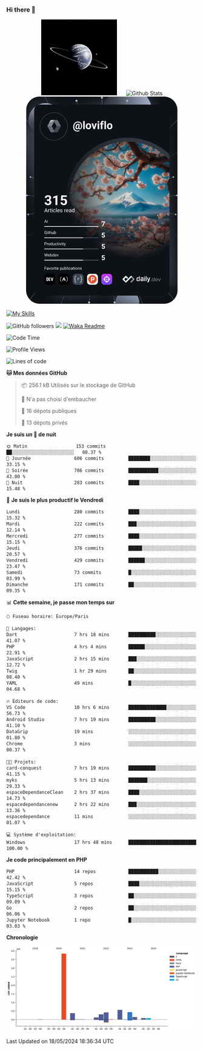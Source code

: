 ### Hi there 👋

<p align="center">
  <img src="https://github.com/Loviflo/Loviflo/blob/main/img/portrait.jpg" alt="Loviflo" height="200" style="margin-right: 20px"/>
  <img src="https://github-readme-stats.vercel.app/api?username=Loviflo&show_icons=true&theme=graywhite" alt="Github Stats" />
  <a href="https://app.daily.dev/loviflo"><img src="https://github.com/loviflo/loviflo/blob/main/devcard.svg" width="400" alt="Loviflo's Dev Card"/></a>
</p>

[![My Skills](https://skillicons.dev/icons?i=php,laravel,symfony,dotnet,cs,nodejs,mysql,postgres,js,ts,html,css,sass,angular,react,electron,docker,webpack,vscode,figma,git,github,gitlab,nginx,postman&perline=5)](https://skillicons.dev)

![GitHub followers](https://img.shields.io/github/followers/Loviflo?label=Follow&style=social)
![](https://visitor-badge.glitch.me/badge?page_id=Loviflo.Loviflo)
[![Waka Readme](https://github.com/Loviflo/Loviflo/actions/workflows/update-stats.yml/badge.svg)](https://github.com/Loviflo/Loviflo/actions/workflows/update-stats.yml)

<!--START_SECTION:waka-->
![Code Time](http://img.shields.io/badge/Code%20Time-2%2C099%20hrs%2054%20mins-blue)

![Profile Views](http://img.shields.io/badge/Vues%20du%20profil-1-blue)

![Lines of code](https://img.shields.io/badge/Depuis%20Hello%20World%2C%20j%27ai%20%C3%A9crit-6.3%20million%20Lignes%20de%20code-blue)

**🐱 Mes données GitHub** 

> 📦 256.1 kB Utilisés sur le stockage de GitHub 
 > 
> 🚫 N'a pas choisi d'embaucher
 > 
> 📜 16 dépots publiques 
 > 
> 🔑 13 dépots privés 
 > 
**Je suis un 🦉 de nuit** 

```text
🌞 Matin                  153 commits         ██░░░░░░░░░░░░░░░░░░░░░░░   08.37 % 
🌆 Journée                606 commits         ████████░░░░░░░░░░░░░░░░░   33.15 % 
🌃 Soirée                 786 commits         ███████████░░░░░░░░░░░░░░   43.00 % 
🌙 Nuit                   283 commits         ████░░░░░░░░░░░░░░░░░░░░░   15.48 % 
```
📅 **Je suis le plus productif le Vendredi** 

```text
Lundi                    280 commits         ████░░░░░░░░░░░░░░░░░░░░░   15.32 % 
Mardi                    222 commits         ███░░░░░░░░░░░░░░░░░░░░░░   12.14 % 
Mercredi                 277 commits         ████░░░░░░░░░░░░░░░░░░░░░   15.15 % 
Jeudi                    376 commits         █████░░░░░░░░░░░░░░░░░░░░   20.57 % 
Vendredi                 429 commits         ██████░░░░░░░░░░░░░░░░░░░   23.47 % 
Samedi                   73 commits          █░░░░░░░░░░░░░░░░░░░░░░░░   03.99 % 
Dimanche                 171 commits         ██░░░░░░░░░░░░░░░░░░░░░░░   09.35 % 
```


📊 **Cette semaine, je passe mon temps sur** 

```text
🕑︎ Fuseau horaire: Europe/Paris

💬 Langages: 
Dart                     7 hrs 18 mins       ██████████░░░░░░░░░░░░░░░   41.07 % 
PHP                      4 hrs 4 mins        ██████░░░░░░░░░░░░░░░░░░░   22.91 % 
JavaScript               2 hrs 15 mins       ███░░░░░░░░░░░░░░░░░░░░░░   12.72 % 
Twig                     1 hr 29 mins        ██░░░░░░░░░░░░░░░░░░░░░░░   08.40 % 
YAML                     49 mins             █░░░░░░░░░░░░░░░░░░░░░░░░   04.68 % 

🔥 Éditeurs de code: 
VS Code                  10 hrs 6 mins       ██████████████░░░░░░░░░░░   56.73 % 
Android Studio           7 hrs 19 mins       ██████████░░░░░░░░░░░░░░░   41.10 % 
DataGrip                 19 mins             ░░░░░░░░░░░░░░░░░░░░░░░░░   01.80 % 
Chrome                   3 mins              ░░░░░░░░░░░░░░░░░░░░░░░░░   00.37 % 

🐱‍💻 Projets: 
card-conquest            7 hrs 19 mins       ██████████░░░░░░░░░░░░░░░   41.15 % 
myks                     5 hrs 13 mins       ███████░░░░░░░░░░░░░░░░░░   29.33 % 
espaceDependanceClean    2 hrs 37 mins       ████░░░░░░░░░░░░░░░░░░░░░   14.73 % 
espacedependancenew      2 hrs 22 mins       ███░░░░░░░░░░░░░░░░░░░░░░   13.36 % 
espacedependance         11 mins             ░░░░░░░░░░░░░░░░░░░░░░░░░   01.07 % 

💻 Système d'exploitation: 
Windows                  17 hrs 48 mins      █████████████████████████   100.00 % 
```

**Je code principalement en PHP** 

```text
PHP                      14 repos            ███████████░░░░░░░░░░░░░░   42.42 % 
JavaScript               5 repos             ████░░░░░░░░░░░░░░░░░░░░░   15.15 % 
TypeScript               3 repos             ██░░░░░░░░░░░░░░░░░░░░░░░   09.09 % 
Go                       2 repos             ██░░░░░░░░░░░░░░░░░░░░░░░   06.06 % 
Jupyter Notebook         1 repo              █░░░░░░░░░░░░░░░░░░░░░░░░   03.03 % 
```



**Chronologie**

![Lines of Code chart](https://raw.githubusercontent.com/Loviflo/Loviflo/main/assets/bar_graph.png)


 Last Updated on 18/05/2024 18:36:34 UTC
<!--END_SECTION:waka-->
